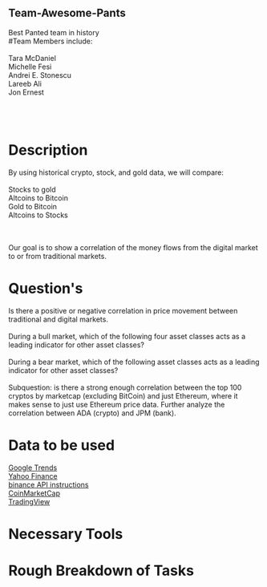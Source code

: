 ## Team-Awesome-Pants
Best Panted team in history
</br>
#Team Members include:
</br></br>
Tara McDaniel </br> Michelle Fesi </br> Andrei E. Stonescu </br> Lareeb Ali </br> Jon Ernest </br>
</br></br></br>
# Description

By using historical crypto, stock, and gold data, we will compare:</br></br>
Stocks to gold </br>Altcoins to Bitcoin </br>Gold to Bitcoin </br>Altcoins to Stocks

</br></br>
Our goal is to show a correlation of the money flows from the digital market to or from traditional markets. 


# Question's

Is there a positive or negative correlation in price movement between traditional and digital markets. </br></br>
During a bull market, which of the following four asset classes acts as a leading indicator for other asset classes?</br></br>
During a bear market, which of the following asset classes acts as a leading indicator for other asset classes?
</br></br>
Subquestion: is there a strong enough correlation between the top 100 cryptos by marketcap (excluding BitCoin) and just Ethereum, where it makes sense to just use Ethereum price data.
Further analyze the correlation between ADA (crypto) and JPM (bank).

# Data to be used
  <a href="https://trends.google.com/trends/?geo=US">Google Trends </a></br>
 <a href="https://finance.yahoo.com/">Yahoo Finance </a></br>
 <a href="https://binance-docs.github.io/apidocs/spot/en/#change-log">binance API instructions</a></br>
 <a href="https://coinmarketcap.com/api/">CoinMarketCap </a></br>
 <a href="https://www.tradingview.com/">TradingView </a></br>


# Necessary Tools

# Rough Breakdown of Tasks
